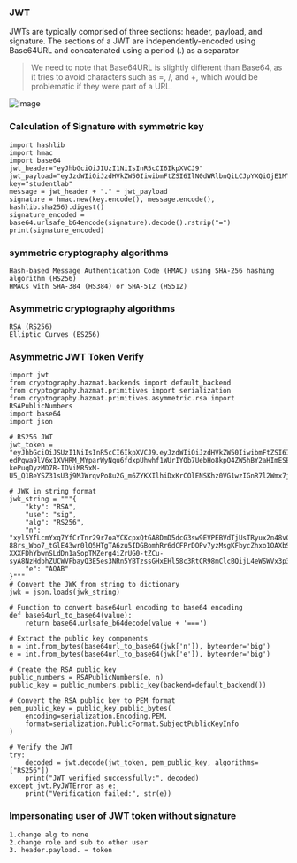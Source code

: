 ### JWT 
JWTs are typically comprised of three sections: header, payload, and signature. The sections of a JWT are independently-encoded using Base64URL and concatenated using a period (.) as a separator  
>We need to note that Base64URL is slightly different than Base64, as it tries to avoid characters such as =, /, and +, which would be problematic if they were part of a URL.

![image](https://github.com/KiritoLoveAsuna/WebApplicationSecurity/assets/38044499/9ca79357-5ed1-4b29-b6c4-068fd252008a)

### Calculation of Signature with symmetric key
```
import hashlib
import hmac
import base64
jwt_header="eyJhbGciOiJIUzI1NiIsInR5cCI6IkpXVCJ9"
jwt_payload="eyJzdWIiOiJzdHVkZW50IiwibmFtZSI6IlN0dWRlbnQiLCJpYXQiOjE1MTYyMzkwMjJ9"
key="studentlab"
message = jwt_header + "." + jwt_payload
signature = hmac.new(key.encode(), message.encode(), hashlib.sha256).digest()
signature_encoded = base64.urlsafe_b64encode(signature).decode().rstrip("=")
print(signature_encoded)
```
### symmetric cryptography algorithms
```
Hash-based Message Authentication Code (HMAC) using SHA-256 hashing algorithm (HS256)
HMACs with SHA-384 (HS384) or SHA-512 (HS512)
```
### Asymmetric cryptography algorithms
```
RSA (RS256)
Elliptic Curves (ES256)
```
### Asymmetric JWT Token Verify
```
import jwt
from cryptography.hazmat.backends import default_backend
from cryptography.hazmat.primitives import serialization
from cryptography.hazmat.primitives.asymmetric.rsa import RSAPublicNumbers
import base64
import json

# RS256 JWT
jwt_token = "eyJhbGciOiJSUzI1NiIsInR5cCI6IkpXVCJ9.eyJzdWIiOiJzdHVkZW50IiwibmFtZSI6IlN0dWRlbnQiLCJvZmZzZWM6a2V5IjoidmFsdWUifQ.ubg1sGpDDtWeTWvE_-edPqwa9lV6x1XVHRM_MYparWyNqu6fdxpUhwhf1WUrIYQb7UebHo8kpQ4ZW5hBY2aHImESEvMuYV_mzCD9PYmSUH0OlRPm8c_B3GT2ojT3j13vq7DHKjPEvvHtHQ48J2g9Jr8gVJ-kePuqDyzMD7R-IDViMR5xM-U5_Q1BeYSZ31sU3j9MJWrqvPo8u2G_m6ZYKXIlhiDxKrCOlENSKhz0VG1wzIGnR7l2Wmx7jcqRZRIuA8RY2eClW1qCFippmJnjhSt1Kxnuo02mRt5G6lGtDoMyZsGz8kIR4dms5m8lYYkvatjEZWSnk0EHdrHuPRxYDg"
 
# JWK in string format
jwk_string = """{
    "kty": "RSA",
    "use": "sig",
    "alg": "RS256",
    "n": "xyl5YfLcmYxq7YfCrTnr29r7oaYCKcpxQtGA8DmD5dcG3sw9EVPEBVdTjUsTRyux2n48vCevNUDiwHnI3t3nTOfOppNJj4vxVBuuirMuIWU_NRxUAtkm6FAz4923F9faKJM_6iM-88rs_Wbo7_tGlE43wr0lQ5HTgTA6zu5IDGBomhRr6dCFPrDOPv7yzMsgKFbycZhxo1OAXbS6bGBMd0GzMQVrJ-XXXFDhYbwnSLdDn1aSopTMZerg4iZrUG0-tZCu-syA8NzHdbhZUCWVFbayQ3E5es3NRn5YBTzssGHxEHl58c3RtCR98mClcBQijL4eWSWVx3p3BxWjtiOKzQ",
    "e": "AQAB"
}"""
# Convert the JWK from string to dictionary
jwk = json.loads(jwk_string)

# Function to convert base64url encoding to base64 encoding
def base64url_to_base64(value):
    return base64.urlsafe_b64decode(value + '===')

# Extract the public key components
n = int.from_bytes(base64url_to_base64(jwk['n']), byteorder='big')
e = int.from_bytes(base64url_to_base64(jwk['e']), byteorder='big')

# Create the RSA public key
public_numbers = RSAPublicNumbers(e, n)
public_key = public_numbers.public_key(backend=default_backend())

# Convert the RSA public key to PEM format
pem_public_key = public_key.public_bytes(
    encoding=serialization.Encoding.PEM,
    format=serialization.PublicFormat.SubjectPublicKeyInfo
)

# Verify the JWT
try:
    decoded = jwt.decode(jwt_token, pem_public_key, algorithms=["RS256"])
    print("JWT verified successfully:", decoded)
except jwt.PyJWTError as e:
    print("Verification failed:", str(e))
```
### Impersonating user of JWT token without signature
```
1.change alg to none
2.change role and sub to other user
3. header.payload. = token
```
